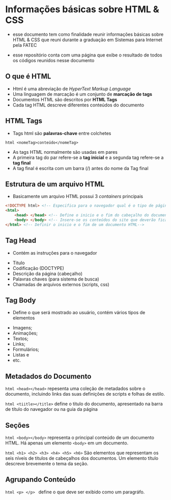# Informações básicas sobre HTML & CSS

- esse documento tem como finalidade reunir informações básicas sobre HTML & CSS que reuni durante a graduação em Sistemas para Internet pela FATEC

- esse repositório conta com uma página que exibe o resultado de todos os códigos reunidos nesse documento

## O que é HTML

- Html é uma abreviação de *HyperText Markup Language*
- Uma linguagem de marcação é um conjunto de **marcação de tags**
- Documentos HTML são descritos por **HTML Tags**
- Cada tag HTML descreve diferentes conteúdos do documento

## HTML Tags

- Tags html são **palavras-chave** entre colchetes

`html <nomeTag>conteúdo</nomeTag>`

- As tags HTML normalmente são usadas em pares
- A primeira tag do par refere-se a **tag inicial** e a segunda tag refere-se a **tag final**
- A tag final é escrita com um barra (/) antes do nome da Tag final

## Estrutura de um arquivo HTML

- Basicamente um arquivo HTML possui 3 *containers* principais

~~~html
<!DOCTYPE html> <!-- Especifica para o navegador qual é o tipo de página HTML utulizada -->
<html>
    <head> </head> <!-- Define o inicio e o fim do cabeçalho do documento -->
    <body> </body> <!-- Insere-se os conteúdos do site que deverão ficar visiveis quando a página for rendenizada no navegador -->
</html> <!-- Definir o inicio e o fim de um documento HTML-->
~~~

## Tag Head

- Contém as instruções para o navegador

* Titulo
* Codificação (DOCTYPE)
* Descrição da página (cabeçalho)
* Palavras chaves (para sistema de busca)
* Chamadas de arquivos externos (scripts, css)

## Tag Body

- Define o que será mostrado ao usuário, contém vários tipos de elementos

* Imagens;
* Animações;
* Textos;
* Links;
* Formulários;
* Listas e
* etc.

## Metadados do Documento

`html <head></head>`
repesenta uma coleção de metadados sobre o documento, incluindo links das suas definições de scripts e folhas de estilo.

`html <tiitle></title>`
define o titulo do documento, apresentado na barra de título do navegador ou na guia da página

## Seções
`html <body></body>` representa o principal conteúdo de um documento HTML. Há apenas um elemento `<body>` em um documento.

`html <h1> <h2> <h3> <h4> <h5> <h6>` São elementos que representam os seis níveis de titulos de cabeçalhos dos documentos. Um elemento título descreve brevemente o tema da seção.

## Agrupando Conteúdo

`html <p> </p> ` define o que deve ser exibido como um paragráfo.

